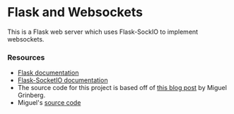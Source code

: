 # Flask and Websockets

This is a Flask web server which uses Flask-SockIO to implement websockets.

### Resources

* [Flask documentation](http://flask.pocoo.org/)
* [Flask-SocketIO documentation](https://flask-socketio.readthedocs.io/en/latest/)
* The source code for this project is based off of [this blog post](https://blog.miguelgrinberg.com/post/easy-websockets-with-flask-and-gevent) by Miguel Grinberg.
* Miguel's [source code](https://github.com/miguelgrinberg/Flask-SocketIO)